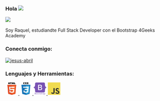 ### Hola <img src="https://media.giphy.com/media/hvRJCLFzcasrR4ia7z/giphy.gif" width="25px">

<img src="https://media4.giphy.com/media/ShoVlIk8TdFUnHhS3x/giphy.gif?cid=ecf05e47liwyaor03vjjz4557s34rezgap1nvn0uegs3ulxc&rid=giphy.gif&ct=g"/>


Soy Raquel, estudiandte  Full Stack Developer con el Bootstrap 4Geeks Academy

<h3 align="left">Conecta conmigo:</h3>
<p align="left">

<a href="https://linkedin.com/raquelmarca" target="blank"><img align="center" src="https://raw.githubusercontent.com/rahuldkjain/github-profile-readme-generator/master/src/images/icons/Social/linked-in-alt.svg" alt="jesus-abril" height="30" width="40" /></a>
</p>

<h3 align="left">Lenguajes y Herramientas:</h3>
<a href="https://www.w3.org/html/" target="_blank"> <img src="https://raw.githubusercontent.com/devicons/devicon/master/icons/html5/html5-original-wordmark.svg" alt="html5" width="40" height="40"/> </a>
<a href="https://www.w3schools.com/css/" target="_blank"> <img src="https://raw.githubusercontent.com/devicons/devicon/master/icons/css3/css3-original-wordmark.svg" alt="css3" width="40" height="40"/> </a> 
<a href="https://getbootstrap.com" target="_blank"> <img src="https://raw.githubusercontent.com/devicons/devicon/master/icons/bootstrap/bootstrap-plain-wordmark.svg" alt="bootstrap" width="40" height="40"/> </a>
<a href="https://developer.mozilla.org/en-US/docs/Web/JavaScript" target="_blank"> <img src="https://raw.githubusercontent.com/devicons/devicon/master/icons/javascript/javascript-original.svg" alt="javascript" width="40" height="40"/>
